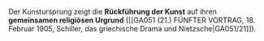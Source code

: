 
Der Kunstursprung zeigt die **Rückführung der Kunst** auf ihren **gemeinsamen religiösen Urgrund** ([[GA051 (21.) FÜNFTER VORTRAG, 18. Februar 1905, Schiller, das griechische Drama und Nietzsche|GA051/21]]).
